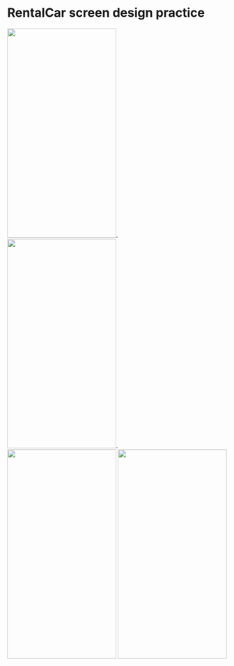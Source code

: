# RentalCar screen design practice


<img src="https://user-images.githubusercontent.com/24302364/185725712-3489ff5e-f9b2-4c44-bf57-71b71a672346.png" width="250" height="480">.    <img src="https://user-images.githubusercontent.com/24302364/185725717-aba5cc5a-a3fe-41b0-ba8e-d27c19444f11.png" width="250" height="480">.   <img src="https://user-images.githubusercontent.com/24302364/185725724-cdc09cdf-c239-4a76-9128-c927772211bd.png" width="250" height="480">
<img src="https://user-images.githubusercontent.com/24302364/185725730-d74de49f-0289-4a94-9d0e-a39adf061d85.pn" width="250" height="480">

